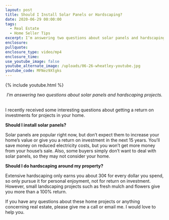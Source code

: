 ```yaml
---
layout: post
title: Should I Install Solar Panels or Hardscaping?
date: 2020-06-29 00:00:00
tags:
  - Real Estate
  - Home Seller Tips
excerpt: I’m answering two questions about solar panels and hardscaping projects.
enclosure:
pullquote:
enclosure_type: video/mp4
enclosure_time:
use_youtube_image: false
youtube_alternate_image: /uploads/06-26-wheatley-youtube.jpg
youtube_code: MFNez9Xtgks
---
```


{% include youtube.html %}

<center><em>I&rsquo;m answering two questions about solar panels and hardscaping projects.</em></center>

<br>I recently received some interesting questions about getting a return on investments for projects in your home.

**Should I install solar panels?**

Solar panels are popular right now, but don’t expect them to increase your home’s value or give you a return on investment in the next 15 years. You’ll save money on reduced electricity costs, but you won’t get more money from your house’s sale. Also, some buyers simply don’t want to deal with solar panels, so they may not consider your home.

**Should I do hardscaping around my property?**

Extensive hardscaping only earns you about 30¢ for every dollar you spend, so only pursue it for personal enjoyment, not for return on investment. However, small landscaping projects such as fresh mulch and flowers give you more than a 100% return.

If you have any questions about these home projects or anything concerning real estate, please give me a call or email me. I would love to help you.